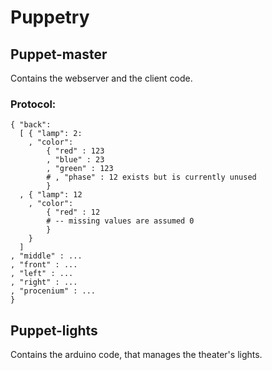 # Puppetry

## Puppet-master

Contains the webserver and the client code.

### Protocol:

```
{ "back":
  [ { "lamp": 2: 
    , "color": 
        { "red" : 123
        , "blue" : 23
        , "green" : 123
        # , "phase" : 12 exists but is currently unused
        }
  , { "lamp": 12
    , "color":
        { "red" : 12 
        # -- missing values are assumed 0
        } 
    }
  ]
, "middle" : ...
, "front" : ...
, "left" : ...
, "right" : ...
, "procenium" : ...
}
```


## Puppet-lights

Contains the arduino code, that manages the theater's lights.

